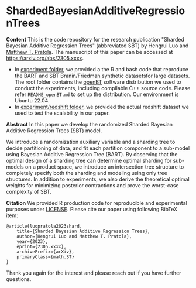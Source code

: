 


# ShardedBayesianAdditiveRegressionTrees

**Content**
This is the code repository for the research publication "Sharded Bayesian Additive Regression Trees" (abbreviated SBT) by Hengrui Luo and [Matthew T. Pratola](http://www.matthewpratola.com/). 
The manuscript of this paper can be accessed at https://arxiv.org/abs/2305.xxxx. 

 - In [experiment folder](https://github.com/hrluo/ShardedBayesianAdditiveRegressionTrees/tree/master/experiment), we provided a the R and bash code that reproduce the BART and SBT Branin/Friedman synthetic datasetsfor large datasets. The root folder contains the [openBT](https://bitbucket.org/mpratola/openbt/src/master/) software distribution we used to conduct the experiments, including compilable C++ source code. Please refer `README_openBT.md` to set up the distribution. Our environment is Ubuntu 22.04. 
 - In [experiment/redshift folder](https://github.com/hrluo/ShardedBayesianAdditiveRegressionTrees/tree/master/experiment/redshift), we provided the actual redshift dataset we used to test the scalability in our paper. 

**Abstract**
In this paper we develop the randomized Sharded Bayesian Additive Regression Trees (SBT) model.

We introduce a randomization auxiliary variable and a sharding tree to decide partitioning of data, and fit each partition component to a sub-model using Bayesian Additive Regression Tree (BART). By observing that the optimal design of a sharding tree can determine optimal sharding for sub-models on a product space, we introduce an intersection tree structure to completely specify both the sharding and modeling using only tree structures. In addition to experiments, we also derive the theoretical optimal weights for minimizing posterior contractions and prove the worst-case complexity of SBT. 

**Citation**
We provided R production code for reproducible and experimental purposes under [LICENSE](https://github.com/hrluo/ShardedBayesianAdditiveRegressionTrees/blob/master/LICENSE).
Please cite our paper using following BibTeX item:

    @article{luopratola2023shard,
        title={Sharded Bayesian Additive Regression Trees},
        author={Hengrui Luo and Matthew T. Pratola},
        year={2023},
        eprint={2305.xxxx},
        archivePrefix={arXiv},
        primaryClass={math.ST}
    }

Thank you again for the interest and please reach out if you have further questions.
